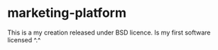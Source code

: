 marketing-platform
==================

This is a my creation released under BSD licence. Is my first software licensed ^.^

